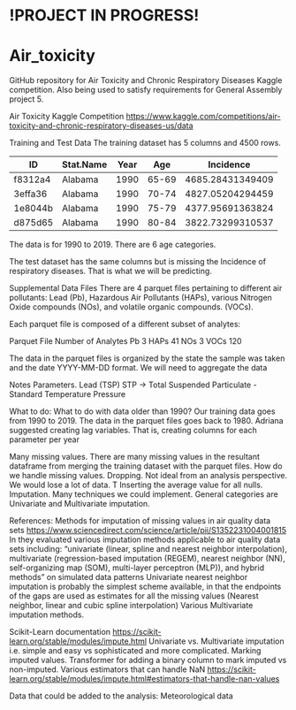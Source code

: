 # !PROJECT IN PROGRESS!

# Air_toxicity
GitHub repository for Air Toxicity and Chronic Respiratory Diseases Kaggle competition. Also being used to satisfy requirements for General Assembly project 5.


Air Toxicity Kaggle Competition
https://www.kaggle.com/competitions/air-toxicity-and-chronic-respiratory-diseases-us/data

Training and Test Data
The training dataset has 5 columns and 4500 rows.

| ID         | Stat.Name  | Year | Age         | Incidence     | 
|------------|------------|------|-------------|---------------|
|f8312a4|Alabama|1990|65-69|4685.28431349409|
|3effa36|Alabama|1990|70-74|4827.05204294459|
|1e8044b|Alabama|1990|75-79|4377.95691363824|
|d875d65|Alabama|1990|80-84|3822.73299310537|


The data is for 1990 to 2019. There are 6 age categories.

The test dataset has the same columns but is missing the Incidence of respiratory diseases. That is what we will be predicting.


Supplemental Data Files
There are 4 parquet files pertaining to different air pollutants: 
Lead (Pb),  Hazardous Air Pollutants (HAPs), various Nitrogen Oxide compounds (NOs), and volatile organic compounds. (VOCs).

Each parquet file is composed of a different subset of analytes:

Parquet File
Number of Analytes
Pb
3
HAPs
41
NOs
3
VOCs
120


The data in the parquet files is organized by the state the sample was taken and the date YYYY-MM-DD format. We will need to aggregate the data








Notes Parameters.
Lead (TSP) STP → Total Suspended Particulate - Standard Temperature Pressure


What to do:
What to do with data older than 1990? Our training data goes from 1990 to 2019. The data in the parquet files goes back to 1980. Adriana suggested creating lag variables. That is, creating columns for each parameter per year 

Many missing values. There are many missing values in the resultant dataframe from merging the training dataset with the parquet files. How do we handle missing values.
Dropping. Not ideal from an analysis perspective. We would lose a lot of data. T
Inserting the average value for all nulls.
Imputation. Many techniques we could implement. General categories are Univariate and Multivariate imputation. 



References:
Methods for imputation of missing values in air quality data sets
https://www.sciencedirect.com/science/article/pii/S1352231004001815
In they evaluated various imputation methods applicable to air quality data sets including: “univariate (linear, spline and nearest neighbor interpolation), multivariate (regression-based imputation (REGEM), nearest neighbor (NN), self-organizing map (SOM), multi-layer perceptron (MLP)), and hybrid methods” on simulated data patterns
Univariate nearest neighbor imputation is probably the simplest scheme available, in that the endpoints of the gaps are used as estimates for all the missing values (Nearest neighbor, linear and cubic spline interpolation)
Various Multivariate imputation methods. 


Scikit-Learn documentation
https://scikit-learn.org/stable/modules/impute.html
Univariate vs. Multivariate imputation
i.e. simple and easy vs sophisticated and more complicated.
Marking imputed values. Transformer for adding a binary column to mark imputed vs non-imputed. 
Various estimators that can handle NaN https://scikit-learn.org/stable/modules/impute.html#estimators-that-handle-nan-values




Data that could be added to the analysis:
Meteorological data
